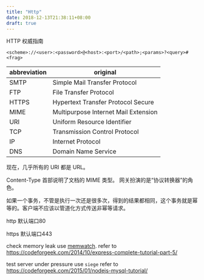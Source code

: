 ```yaml
---
title: "Http"
date: 2018-12-13T21:38:11+08:00
draft: true
---
```


HTTP 权威指南
```text
<scheme>://<user>:<password>@<host>:<port>/<path>;<params>?<query>#<frag>
```
abbreviation | original
--- | ---
SMTP | Simple Mail Transfer Protocol
FTP | File Transfer Protocol
HTTPS | Hypertext Transfer Protocol Secure
MIME | Multipurpose Internet Mail Extension
URI | Uniform Resource Identifier
TCP | Transmission Control Protocol
IP | Internet Protocol
DNS | Domain Name Service

现在，几乎所有的 URI 都是 URL。

Content-Type 首部说明了文档的 MIME 类型。
网关扮演的是“协议转换器”的角色。

如果一个事务，不管是执行一次还是很多次，得到的结果都相同，这个事务就是幂等的。客户端不应该以管道化方式传送非幂等请求。


http 默认端口80

https 默认端口443

check memory leak
use [memwatch](https://www.npmjs.org/package/memwatch).
refer to <https://codeforgeek.com/2014/10/express-complete-tutorial-part-5/>

test server under pressure
use `siege`
refer to <https://codeforgeek.com/2015/01/nodejs-mysql-tutorial/>